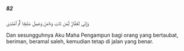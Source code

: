 ##### 82

<span class="ayah">وَإِنِّى لَغَفَّارٌۭ لِّمَن تَابَ وَءَامَنَ وَعَمِلَ صَٰلِحًۭا ثُمَّ ٱهْتَدَىٰ</span>

<span class="ayah_translation">Dan sesungguhnya Aku Maha Pengampun bagi orang yang bertaubat, beriman, beramal saleh, kemudian tetap di jalan yang benar.</span>
